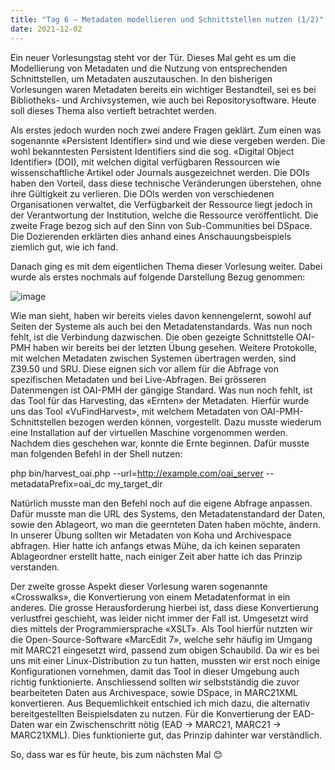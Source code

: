 ```yaml
---
title: "Tag 6 – Metadaten modellieren und Schnittstellen nutzen (1/2)"
date: 2021-12-02
---
```


Ein neuer Vorlesungstag steht vor der Tür. Dieses Mal geht es um die Modellierung von Metadaten und die Nutzung von entsprechenden Schnittstellen, um Metadaten auszutauschen.
In den bisherigen Vorlesungen waren Metadaten bereits ein wichtiger Bestandteil, sei es bei Bibliotheks- und Archivsystemen, wie auch bei Repositorysoftware. Heute soll dieses
Thema also vertieft betrachtet werden. 

Als erstes jedoch wurden noch zwei andere Fragen geklärt. Zum einen was sogenannte «Persistent Identifier» sind 
und wie diese vergeben werden. Die wohl bekanntesten Persistent Identifiers sind die sog. «Digital Object Identifier» (DOI), mit welchen digital verfügbaren Ressourcen wie 
wissenschaftliche Artikel oder Journals ausgezeichnet werden. Die DOIs haben den Vorteil, dass diese technische Veränderungen überstehen, ohne ihre Gültigkeit zu verlieren. 
Die DOIs werden von verschiedenen Organisationen verwaltet, die Verfügbarkeit der Ressource liegt jedoch in der Verantwortung der Institution, welche die Ressource veröffentlicht. 
Die zweite Frage bezog sich auf den Sinn von Sub-Communities bei DSpace. Die Dozierenden erklärten dies anhand eines Anschauungsbeispiels ziemlich gut, wie ich fand. 

Danach ging es mit dem eigentlichen Thema dieser Vorlesung weiter. Dabei wurde als erstes nochmals auf folgende Darstellung Bezug genommen: 

![image](https://user-images.githubusercontent.com/81507183/150560365-42037f30-77a5-407d-a77f-b1f93733b35b.png)

Wie man sieht, haben wir bereits vieles davon kennengelernt, sowohl auf Seiten der Systeme als auch bei den Metadatenstandards. Was nun noch fehlt, ist die Verbindung dazwischen. 
Die oben gezeigte Schnittstelle OAI-PMH haben wir bereits bei der letzten Übung gesehen. Weitere Protokolle, mit welchen Metadaten zwischen Systemen übertragen werden, 
sind Z39.50 und SRU. Diese eignen sich vor allem für die Abfrage von spezifischen Metadaten und bei Live-Abfragen. Bei grösseren Datenmengen ist OAI-PMH der gängige Standard. 
Was nun noch fehlt, ist das Tool für das Harvesting, das «Ernten» der Metadaten. Hierfür wurde uns das Tool «VuFindHarvest», mit welchem Metadaten von OAI-PMH-Schnittstellen 
bezogen werden können, vorgestellt. Dazu musste wiederum eine Installation auf der virtuellen Maschine vorgenommen werden. Nachdem dies geschehen war, konnte die Ernte beginnen. 
Dafür musste man folgenden Befehl in der Shell nutzen: 

php bin/harvest_oai.php --url=http://example.com/oai_server -- metadataPrefix=oai_dc my_target_dir

Natürlich musste man den Befehl noch auf die eigene Abfrage anpassen. Dafür musste man die URL des Systems, den Metadatenstandard der Daten, sowie den Ablageort, wo man die 
geernteten Daten haben möchte, ändern. In unserer Übung sollten wir Metadaten von Koha und Archivespace abfragen. Hier hatte ich anfangs etwas Mühe, da ich keinen separaten 
Ablageordner erstellt hatte, nach einiger Zeit aber hatte ich das Prinzip verstanden. 

Der zweite grosse Aspekt dieser Vorlesung waren sogenannte «Crosswalks», die Konvertierung von einem Metadatenformat in ein anderes. Die grosse Herausforderung hierbei ist, 
dass diese Konvertierung verlustfrei geschieht, was leider nicht immer der Fall ist. Umgesetzt wird dies mittels der Programmiersprache «XSLT». Als Tool hierfür nutzten wir 
die Open-Source-Software «MarcEdit 7», welche sehr häufig im Umgang mit MARC21 eingesetzt wird, passend zum obigen Schaubild. Da wir es bei uns mit einer Linux-Distribution 
zu tun hatten, mussten wir erst noch einige Konfigurationen vornehmen, damit das Tool in dieser Umgebung auch richtig funktionierte. Anschliessend sollten wir selbstständig
die zuvor bearbeiteten Daten aus Archivespace, sowie DSpace, in MARC21XML konvertieren. Aus Bequemlichkeit entschied ich mich dazu, die alternativ bereitgestellten 
Beispielsdaten zu nutzen. Für die Konvertierung der EAD-Daten war ein Zwischenschritt nötig (EAD -> MARC21, MARC21 -> MARC21XML). Dies funktionierte gut, das Prinzip dahinter 
war verständlich. 

So, dass war es für heute, bis zum nächsten Mal 😊

